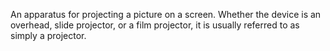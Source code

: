An apparatus for projecting a picture on a screen. Whether the device is an overhead, slide projector, or a film projector, it is usually referred to as simply a projector.